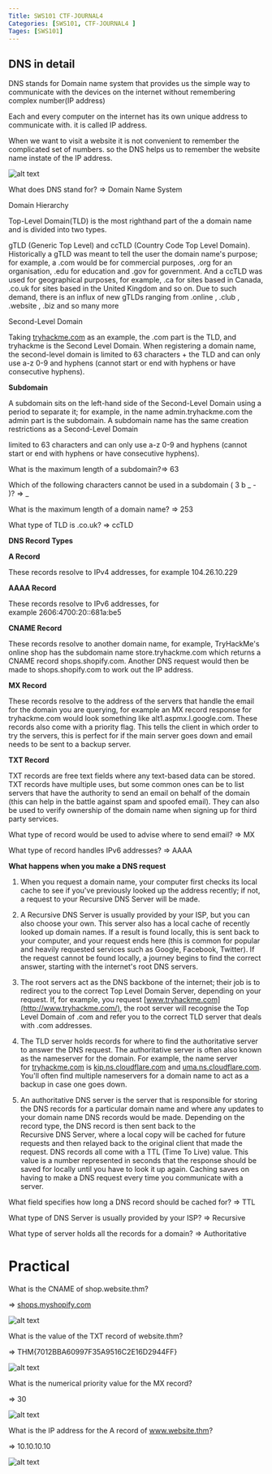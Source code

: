 ```yaml
---
Title: SWS101 CTF-JOURNAL4
Categories: [SWS101, CTF-JOURNAL4 ]
Tages: [SWS101]
---
```

## DNS in detail

DNS stands for Domain name system that provides us the simple way to communicate with the devices on the internet without remembering complex number(IP address)

Each and every computer on the internet has its own unique address to communicate with. it is called IP address. 

When we want to visit a website it is not convenient to remember the complicated set of numbers. so the DNS helps us to remember the website name instate of the IP address.

![alt text](../assets/dns.png)

What does DNS stand for? ⇒ Domain Name System

Domain Hierarchy

Top-Level Domain(TLD)  is the most righthand part of the a domain name and is divided into two types. 

gTLD (Generic Top Level) and ccTLD (Country Code Top Level Domain). Historically a gTLD was meant to tell the user the domain name's purpose; for example, a .com would be for commercial purposes, .org for an organisation, .edu for education and .gov for government. And a ccTLD was used for geographical purposes, for example, .ca for sites based in Canada, .co.uk for sites based in the United Kingdom and so on. Due to such demand, there is an influx of new gTLDs ranging from .online , .club , .website , .biz and so many more

Second-Level Domain

Taking [tryhackme.com](http://tryhackme.com/) as an example, the .com part is the TLD, and tryhackme is the Second Level Domain. When registering a domain name, the second-level domain is limited to 63 characters + the TLD and can only use a-z 0-9 and hyphens (cannot start or end with hyphens or have consecutive hyphens).

**Subdomain**

A subdomain sits on the left-hand side of the Second-Level Domain using a period to separate it; for example, in the name admin.tryhackme.com the admin part is the subdomain. A subdomain name has the same creation restrictions as a Second-Level Domain

limited to 63 characters and can only use a-z 0-9 and hyphens (cannot start or end with hyphens or have consecutive hyphens).

What is the maximum length of a subdomain?⇒ 63

Which of the following characters cannot be used in a subdomain ( 3 b _ - )? ⇒ _

What is the maximum length of a domain name? ⇒ 253

What type of TLD is .co.uk? ⇒ ccTLD

**DNS Record Types**

**A Record**

These records resolve to IPv4 addresses, for example 104.26.10.229

**AAAA Record**

These records resolve to IPv6 addresses, for example 2606:4700:20::681a:be5

**CNAME Record**

These records resolve to another domain name, for example, TryHackMe's online shop has the subdomain name store.tryhackme.com which returns a CNAME record shops.shopify.com. Another DNS request would then be made to shops.shopify.com to work out the IP address.

**MX Record**

These records resolve to the address of the servers that handle the email for the domain you are querying, for example an MX record response for tryhackme.com would look something like alt1.aspmx.l.google.com. These records also come with a priority flag. This tells the client in which order to try the servers, this is perfect for if the main server goes down and email needs to be sent to a backup server.

**TXT Record**

TXT records are free text fields where any text-based data can be stored. TXT records have multiple uses, but some common ones can be to list servers that have the authority to send an email on behalf of the domain (this can help in the battle against spam and spoofed email). They can also be used to verify ownership of the domain name when signing up for third party services.

What type of record would be used to advise where to send email? ⇒ MX

What type of record handles IPv6 addresses? ⇒ AAAA

**What happens when you make a DNS request**

<!-- ![alt text](../assets/dnsrequest.svg) -->


1. When you request a domain name, your computer first checks its local cache to see if you've previously looked up the address recently; if not, a request to your Recursive DNS Server will be made.

2. A Recursive DNS Server is usually provided by your ISP, but you can also choose your own. This server also has a local cache of recently looked up domain names. If a result is found locally, this is sent back to your computer, and your request ends here (this is common for popular and heavily requested services such as Google, Facebook, Twitter). If the request cannot be found locally, a journey begins to find the correct answer, starting with the internet's root DNS servers.

3. The root servers act as the DNS backbone of the internet; their job is to redirect you to the correct Top Level Domain Server, depending on your request. If, for example, you request [www.tryhackme.com](http://www.tryhackme.com/), the root server will recognise the Top Level Domain of .com and refer you to the correct TLD server that deals with .com addresses.

4. The TLD server holds records for where to find the authoritative server to answer the DNS request. The authoritative server is often also known as the nameserver for the domain. For example, the name server for [tryhackme.com](http://tryhackme.com/) is [kip.ns.cloudflare.com](http://kip.ns.cloudflare.com/) and [uma.ns.cloudflare.com](http://uma.ns.cloudflare.com/). You'll often find multiple nameservers for a domain name to act as a backup in case one goes down.

5. An authoritative DNS server is the server that is responsible for storing the DNS records for a particular domain name and where any updates to your domain name DNS records would be made. Depending on the record type, the DNS record is then sent back to the Recursive DNS Server, where a local copy will be cached for future requests and then relayed back to the original client that made the request. DNS records all come with a TTL (Time To Live) value. This value is a number represented in seconds that the response should be saved for locally until you have to look it up again. Caching saves on having to make a DNS request every time you communicate with a server.

What field specifies how long a DNS record should be cached for? ⇒ TTL

What type of DNS Server is usually provided by your ISP? ⇒ Recursive 

What type of server holds all the records for a domain? ⇒ Authoritative

# Practical

What is the CNAME of shop.website.thm?

⇒ [shops.myshopify.com](http://shops.myshopify.com)

![alt text](../assets/shop.png)

What is the value of the TXT record of website.thm?

⇒ THM{7012BBA60997F35A9516C2E16D2944FF}

![alt text](../assets/value.png)

What is the numerical priority value for the MX record?

⇒ 30

![alt text](../assets/mx.png)

What is the IP address for the A record of www.website.thm?

⇒ 10.10.10.10

![alt text](../assets/ip.png)

